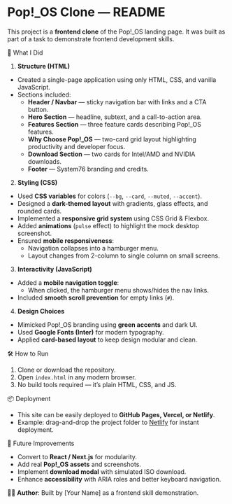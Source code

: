 # Pop!_OS Clone — README

This project is a **frontend clone** of the Pop!_OS landing page. It was built as part of a task to demonstrate frontend development skills.

 🚀 What I Did
 1. **Structure (HTML)**
- Created a single-page application using only HTML, CSS, and vanilla JavaScript.
- Sections included:
  - **Header / Navbar** — sticky navigation bar with links and a CTA button.
  - **Hero Section** — headline, subtext, and a call-to-action area.
  - **Features Section** — three feature cards describing Pop!_OS features.
  - **Why Choose Pop!_OS** — two-card grid layout highlighting productivity and developer focus.
  - **Download Section** — two cards for Intel/AMD and NVIDIA downloads.
  - **Footer** — System76 branding and credits.

 2. **Styling (CSS)**
- Used **CSS variables** for colors (`--bg`, `--card`, `--muted`, `--accent`).
- Designed a **dark-themed layout** with gradients, glass effects, and rounded cards.
- Implemented a **responsive grid system** using CSS Grid & Flexbox.
- Added **animations** (`pulse` effect) to highlight the mock desktop screenshot.
- Ensured **mobile responsiveness**:
  - Navigation collapses into a hamburger menu.
  - Layout changes from 2-column to single column on small screens.

 3. **Interactivity (JavaScript)**
- Added a **mobile navigation toggle**:
  - When clicked, the hamburger menu shows/hides the nav links.
- Included **smooth scroll prevention** for empty links (`#`).

 4. **Design Choices**
- Mimicked Pop!_OS branding using **green accents** and dark UI.
- Used **Google Fonts (Inter)** for modern typography.
- Applied **card-based layout** to keep design modular and clean.

 🛠️ How to Run

1. Clone or download the repository.
2. Open `index.html` in any modern browser.
3. No build tools required — it’s plain HTML, CSS, and JS.

 📦 Deployment
- This site can be easily deployed to **GitHub Pages, Vercel, or Netlify**.
- Example: drag-and-drop the project folder to [Netlify](https://www.netlify.com/) for instant deployment.


 📌 Future Improvements
- Convert to **React / Next.js** for modularity.
- Add real **Pop!_OS assets** and screenshots.
- Implement **download modal** with simulated ISO download.
- Enhance **accessibility** with ARIA roles and better keyboard navigation.



👨‍💻 **Author**: Built by [Your Name] as a frontend skill demonstration.
